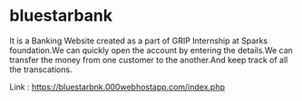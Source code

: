 # bluestarbank

It is a Banking Website created as a part of GRIP Internship at Sparks foundation.We can quickly open the account by entering the details.We can transfer the money from one customer to the another.And keep track of all the transcations.

Link : https://bluestarbnk.000webhostapp.com/index.php
